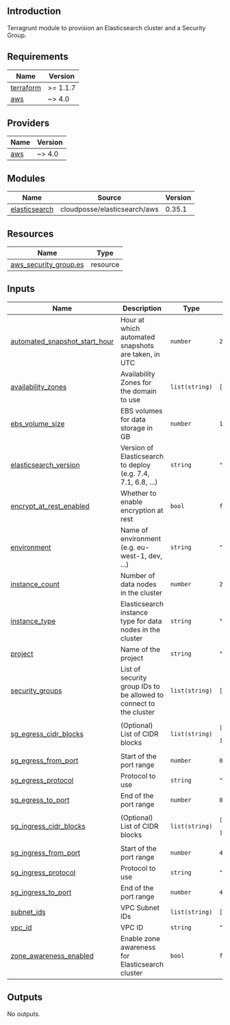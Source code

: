 <!-- BEGIN_TF_DOCS -->

## Introduction
Terragrunt module to provision an Elasticsearch cluster and a Security Group.

## Requirements

| Name | Version |
|------|---------|
| <a name="requirement_terraform"></a> [terraform](#requirement\_terraform) | >= 1.1.7 |
| <a name="requirement_aws"></a> [aws](#requirement\_aws) | ~> 4.0 |

## Providers

| Name | Version |
|------|---------|
| <a name="provider_aws"></a> [aws](#provider\_aws) | ~> 4.0 |

## Modules

| Name | Source | Version |
|------|--------|---------|
| <a name="module_elasticsearch"></a> [elasticsearch](#module\_elasticsearch) | cloudposse/elasticsearch/aws | 0.35.1 |

## Resources

| Name | Type |
|------|------|
| [aws_security_group.es](https://registry.terraform.io/providers/hashicorp/aws/latest/docs/resources/security_group) | resource |

## Inputs

| Name | Description | Type | Default | Required |
|------|-------------|------|---------|:--------:|
| <a name="input_automated_snapshot_start_hour"></a> [automated\_snapshot\_start\_hour](#input\_automated\_snapshot\_start\_hour) | Hour at which automated snapshots are taken, in UTC | `number` | `2` | no |
| <a name="input_availability_zones"></a> [availability\_zones](#input\_availability\_zones) | Availability Zones for the domain to use | `list(string)` | `[]` | no |
| <a name="input_ebs_volume_size"></a> [ebs\_volume\_size](#input\_ebs\_volume\_size) | EBS volumes for data storage in GB | `number` | `10` | no |
| <a name="input_elasticsearch_version"></a> [elasticsearch\_version](#input\_elasticsearch\_version) | Version of Elasticsearch to deploy (e.g. 7.4, 7.1, 6.8, ...) | `string` | `"6.5"` | no |
| <a name="input_encrypt_at_rest_enabled"></a> [encrypt\_at\_rest\_enabled](#input\_encrypt\_at\_rest\_enabled) | Whether to enable encryption at rest | `bool` | `false` | no |
| <a name="input_environment"></a> [environment](#input\_environment) | Name of environment (e.g. eu-west-1, dev, ...) | `string` | `""` | no |
| <a name="input_instance_count"></a> [instance\_count](#input\_instance\_count) | Number of data nodes in the cluster | `number` | `2` | no |
| <a name="input_instance_type"></a> [instance\_type](#input\_instance\_type) | Elasticsearch instance type for data nodes in the cluster | `string` | `"t2.small.elasticsearch"` | no |
| <a name="input_project"></a> [project](#input\_project) | Name of the project | `string` | `""` | no |
| <a name="input_security_groups"></a> [security\_groups](#input\_security\_groups) | List of security group IDs to be allowed to connect to the cluster | `list(string)` | `[]` | no |
| <a name="input_sg_egress_cidr_blocks"></a> [sg\_egress\_cidr\_blocks](#input\_sg\_egress\_cidr\_blocks) | (Optional) List of CIDR blocks | `list(string)` | <pre>[<br>  "0.0.0.0/0"<br>]</pre> | no |
| <a name="input_sg_egress_from_port"></a> [sg\_egress\_from\_port](#input\_sg\_egress\_from\_port) | Start of the port range | `number` | `0` | no |
| <a name="input_sg_egress_protocol"></a> [sg\_egress\_protocol](#input\_sg\_egress\_protocol) | Protocol to use | `string` | `"-1"` | no |
| <a name="input_sg_egress_to_port"></a> [sg\_egress\_to\_port](#input\_sg\_egress\_to\_port) | End of the port range | `number` | `0` | no |
| <a name="input_sg_ingress_cidr_blocks"></a> [sg\_ingress\_cidr\_blocks](#input\_sg\_ingress\_cidr\_blocks) | (Optional) List of CIDR blocks | `list(string)` | <pre>[<br>  "0.0.0.0/0"<br>]</pre> | no |
| <a name="input_sg_ingress_from_port"></a> [sg\_ingress\_from\_port](#input\_sg\_ingress\_from\_port) | Start of the port range | `number` | `443` | no |
| <a name="input_sg_ingress_protocol"></a> [sg\_ingress\_protocol](#input\_sg\_ingress\_protocol) | Protocol to use | `string` | `"tcp"` | no |
| <a name="input_sg_ingress_to_port"></a> [sg\_ingress\_to\_port](#input\_sg\_ingress\_to\_port) | End of the port range | `number` | `443` | no |
| <a name="input_subnet_ids"></a> [subnet\_ids](#input\_subnet\_ids) | VPC Subnet IDs | `list(string)` | `[]` | no |
| <a name="input_vpc_id"></a> [vpc\_id](#input\_vpc\_id) | VPC ID | `string` | `""` | no |
| <a name="input_zone_awareness_enabled"></a> [zone\_awareness\_enabled](#input\_zone\_awareness\_enabled) | Enable zone awareness for Elasticsearch cluster | `bool` | `false` | no |

## Outputs

No outputs.
<!-- END_TF_DOCS -->
